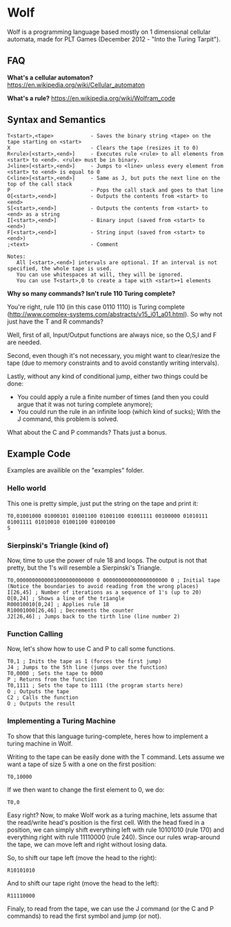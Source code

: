 Wolf
====

Wolf is a programming language based mostly on 1 dimensional cellular automata, made for PLT Games (December 2012 - "Into the Turing Tarpit").

FAQ
---

**What's a cellular automaton?**
https://en.wikipedia.org/wiki/Cellular_automaton

**What's a rule?**
https://en.wikipedia.org/wiki/Wolfram_code

Syntax and Semantics
--------------------

```
T<start>,<tape>            - Saves the binary string <tape> on the tape starting on <start>
X                          - Clears the tape (resizes it to 0)
R<rule>[<start>,<end>]     - Executes rule <rule> to all elements from <start> to <end>. <rule> must be in binary.
J<line>[<start>,<end>]     - Jumps to <line> unless every element from <start> to <end> is equal to 0
C<line>[<start>,<end>]     - Same as J, but puts the next line on the top of the call stack
P                          - Pops the call stack and goes to that line
O[<start>,<end>]           - Outputs the contents from <start> to <end>
S[<start>,<end>]           - Outputs the contents from <start> to <end> as a string
I[<start>,<end>]           - Binary input (saved from <start> to <end>)
F[<start>,<end>]           - String input (saved from <start> to <end>)
;<text>                    - Comment

Notes:
   All [<start>,<end>] intervals are optional. If an interval is not specified, the whole tape is used.
   You can use whitespaces at will, they will be ignored.
   You can use T<start>,0 to create a tape with <start>+1 elements
```

**Why so many commands? Isn't rule 110 Turing complete?**

You're right, rule 110 (in this case 0110 1110) is Turing complete (http://www.complex-systems.com/abstracts/v15_i01_a01.html).
So why not just have the T and R commands?

Well, first of all, Input/Output functions are always nice, so the O,S,I and F are needed.

Second, even though it's not necessary, you might want to clear/resize the tape (due to memory constraints and to avoid constantly writing intervals).

Lastly, without any kind of conditional jump, either two things could be done:
* You could apply a rule a finite number of times (and then you could argue that it was not turing complete anymore);
* You could run the rule in an infinite loop (which kind of sucks);
With the J command, this problem is solved.

What about the C and P commands? Thats just a bonus.

Example Code
------------

Examples are availible on the "examples" folder.

### Hello world

This one is pretty simple, just put the string on the tape and print it:

```
T0,01001000 01000101 01001100 01001100 01001111 00100000 01010111 01001111 01010010 01001100 01000100
S
```

### Sierpinski's Triangle (kind of)

Now, time to use the power of rule 18 and loops.
The output is not that pretty, but the 1's will resemble a Sierpinski's Triangle.

```
T0,0000000000001000000000000 0 000000000000000000000 0 ; Initial tape (Notice the boundaries to avoid reading from the wrong places)
I[26,45] ; Number of iterations as a sequence of 1's (up to 20)
O[0,24] ; Shows a line of the triangle
R00010010[0,24] ; Applies rule 18
R10001000[26,46] ; Decrements the counter
J2[26,46] ; Jumps back to the tirth line (line number 2)
```

### Function Calling

Now, let's show how to use C and P to call some functions.

```
T0,1 ; Inits the tape as 1 (forces the first jump)
J4 ; Jumps to the 5th line (jumps over the function)
T0,0000 ; Sets the tape to 0000
P ; Returns from the function
T0,1111 ; Sets the tape to 1111 (the program starts here)
O ; Outputs the tape
C2 ; Calls the function
O ; Outputs the result
```

### Implementing a Turing Machine

To show that this language turing-complete, heres how to implement a turing machine in Wolf.

Writing to the tape can be easily done with the T command. Lets assume we want a tape of size 5 with a one on the first position:

```
T0,10000
```

If we then want to change the first element to 0, we do:

```
T0,0
```

Easy right? Now, to make Wolf work as a turing machine, lets assume that the read/write head's position is the first cell.
With the head fixed in a position, we can simply shift everything left with rule 10101010 (rule 170) and everything right with rule 11110000 (rule 240).
Since our rules wrap-around the tape, we can move left and right without losing data.

So, to shift our tape left (move the head to the right):
```
R10101010
```

And to shift our tape right (move the head to the left):
```
R11110000
```

Finaly, to read from the tape, we can use the J command (or the C and P commands) to read the first symbol and jump (or not).
